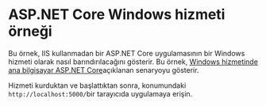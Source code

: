 # <a name="aspnet-core-windows-service-sample"></a>ASP.NET Core Windows hizmeti örneği

Bu örnek, IIS kullanmadan bir ASP.NET Core uygulamasının bir Windows hizmeti olarak nasıl barındırılacağını gösterir. Bu örnek, [Windows hizmetinde ana bilgisayar ASP.NET Core](https://docs.microsoft.com/aspnet/core/host-and-deploy/windows-service)açıklanan senaryoyu gösterir.

Hizmeti kurduktan ve başlattıktan sonra, konumundaki `http://localhost:5000/`bir tarayıcıda uygulamaya erişin.
